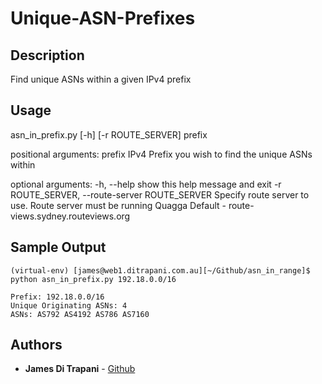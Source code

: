 # Unique-ASN-Prefixes
## Description
Find unique ASNs within a given IPv4 prefix

## Usage
asn_in_prefix.py [-h] [-r ROUTE_SERVER] prefix

positional arguments:
  prefix                IPv4 Prefix you wish to find the unique ASNs within

optional arguments:
  -h, --help            show this help message and exit
  -r ROUTE_SERVER, --route-server ROUTE_SERVER
                        Specify route server to use. Route server must be running Quagga
                        Default - route-views.sydney.routeviews.org


## Sample Output
```
(virtual-env) [james@web1.ditrapani.com.au][~/Github/asn_in_range]$ python asn_in_prefix.py 192.18.0.0/16

Prefix: 192.18.0.0/16
Unique Originating ASNs: 4
ASNs: AS792 AS4192 AS786 AS7160
```

## Authors
* **James Di Trapani** - [Github](https://github.com/jamesditrapani)
